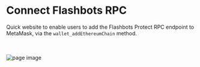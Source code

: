 # Connect Flashbots RPC

Quick website to enable users to add the Flashbots Protect RPC endpoint to MetaMask, via the `wallet_addEthereumChain` method.

<br />
<br />
<img src="https://i.imgur.com/2DVcw9x.png" alt="page image" />
